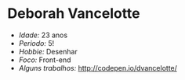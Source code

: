 # Deborah Vancelotte
 
 + *Idade:* 23 anos
 + *Periodo:* 5!
 + *Hobbie:* Desenhar
 + *Foco:* Front-end
 + *Alguns trabalhos:* http://codepen.io/dvancelotte/
 
 
